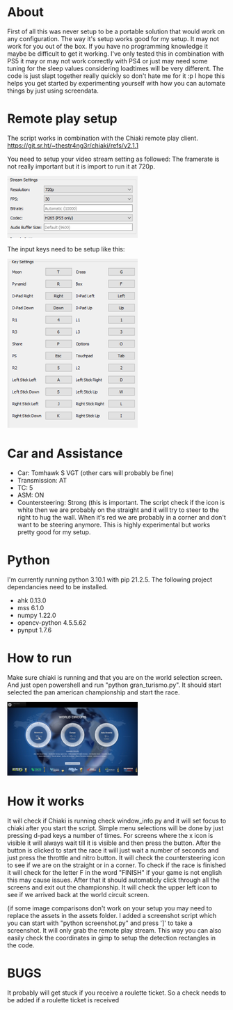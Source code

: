 # About
First of all this was never setup to be a portable solution that would work on any configuration. The way it's setup works good for my setup. It may not work for you out of the box. If you have no programming knowledge it maybe be difficult to get it working. I've only tested this in combination with PS5 it may or may not work correctly with PS4 or just may need some tuning for the sleep values considering loadtimes will be very different. The code is just slapt together really quickly so don't hate me for it :p I hope this helps you get started by experimenting yourself with how you can automate things by just using screendata.

# Remote play setup
The script works in combination with the Chiaki remote play client.
https://git.sr.ht/~thestr4ng3r/chiaki/refs/v2.1.1

You need to setup your video stream setting as followed:
The framerate is not really important but it is import to run it at 720p.

<img src="images/chiaki_stream_settings.png" width="300">

The input keys need to be setup like this:

<img src="images/chiaki_input_settings.png" width="300">

# Car and Assistance
* Car: Tomhawk S VGT (other cars will probably be fine)
* Transmission: AT
* TC: 5
* ASM: ON
* Countersteering: Strong (this is important. The script check if the icon is white then we are probably on the straight and it will try to steer to the right to hug the wall. When it's red we are probably in a corner and don't want to be steering anymore. This is highly experimental but works pretty good for my setup.

# Python
I'm currently running python 3.10.1 with pip 21.2.5. The following project dependancies need to be installed.
* ahk                0.13.0
* mss                6.1.0
* numpy              1.22.0
* opencv-python      4.5.5.62
* pynput             1.7.6

# How to run
Make sure chiaki is running and that you are on the world selection screen. And just open powershell and run "python gran_turismo.py".
It should start selected the pan american championship and start the race.

<img src="images/world_screen.png" width="300">

# How it works
It will check if Chiaki is running check window_info.py and it will set focus to chiaki after you start the script.
Simple menu selections will be done by just pressing d-pad keys a number of times.
For screens where the x icon is visible it will always wait till it is visible and then press the button. 
After the button is clicked to start the race it will just wait a number of seconds and just press the throttle and nitro button.
It will check the countersteering icon to see if we are on the straight or in a corner.
To check if the race is finished it will check for the letter F in the word "FINISH" if your game is not english this may cause issues.
After that it should automaticly click through all the screens and exit out the championship.
It will check the upper left icon to see if we arrived back at the world circuit screen.

(if some image comparisons don't work on your setup you may need to replace the assets in the assets folder. I added a screenshot script which you
can start with "python screenshot.py" and press ']' to take a screenshot. It will only grab the remote play stream. This way you can also easily check the coordinates in gimp to setup the detection rectangles in the code.

# BUGS
It probably will get stuck if you receive a roulette ticket. So a check needs to be added if a roulette ticket is received
